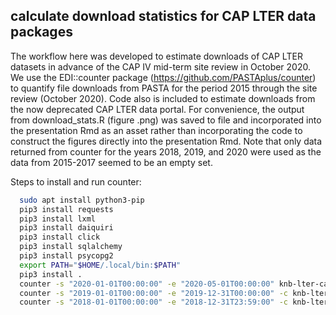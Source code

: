 ## calculate download statistics for CAP LTER data packages

The workflow here was developed to estimate downloads of CAP LTER datasets in advance of the CAP IV mid-term site review in October 2020. We use the EDI::counter package (https://github.com/PASTAplus/counter) to quantify file downloads from PASTA for the period 2015 through the site review (October 2020). Code also is included to estimate downloads from the now deprecated CAP LTER data portal. For convenience, the output from download_stats.R (figure .png) was saved to file and incorporated into the presentation Rmd as an asset rather than incorporating the code to construct the figures directly into the presentation Rmd. Note that only data returned from counter for the years 2018, 2019, and 2020 were used as the data from 2015-2017 seemed to be an empty set.

Steps to install and run counter:

```sh
  sudo apt install python3-pip
  pip3 install requests
  pip3 install lxml
  pip3 install daiquiri
  pip3 install click
  pip3 install sqlalchemy
  pip3 install psycopg2
  export PATH="$HOME/.local/bin:$PATH"
  pip3 install .
  counter -s "2020-01-01T00:00:00" -e "2020-05-01T00:00:00" knb-lter-cap "uid=CAP,o=LTER,dc=ecoinformatics,dc=org:password"
  counter -s "2019-01-01T00:00:00" -e "2019-12-31T00:00:00" -c knb-lter-cap "uid=CAP,o=LTER,dc=ecoinformatics,dc=org:password"
  counter -s "2018-01-01T00:00:00" -e "2018-12-31T23:59:00" -c knb-lter-cap "uid=CAP,o=LTER,dc=ecoinformatics,dc=org:password"
```
